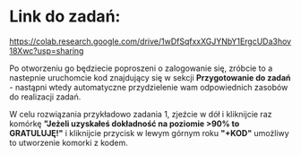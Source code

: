 # Link do zadań: 
https://colab.research.google.com/drive/1wDfSqfxxXGJYNbY1ErgcUDa3hov18Xwc?usp=sharing

Po otworzeniu go będziecie poproszeni o zalogowanie się, zróbcie to a nastepnie uruchomcie kod znajdujący się w sekcji **Przygotowanie do zadań** - nastąpni wtedy automatyczne przydzielenie wam odpowiednich zasobów do realizacji zadań. 

W celu rozwiązania przykładowo zadania 1, zjeźcie w dół i kliknijcie raz komórkę **"Jeżeli uzyskałeś dokładność na poziomie >90% to GRATULUJĘ!"** i kliknijcie przycisk w lewym górnym roku **"+KOD"** umożliwy to utworzenie komorki z kodem.
